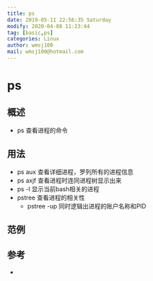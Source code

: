 ```yaml
---
title: ps
date: 2019-05-11 22:56:35 Saturday
modify: 2020-04-08 11:23:44 
tag: [basic,ps]
categories: Linux
author: wmsj100
mail: wmsj100@hotmail.com
---
```


# ps

## 概述

- ps 查看进程的命令

## 用法

- ps aux 查看详细进程，罗列所有的进程信息
- ps axjf 查看进程时连同进程树显示出来
- ps -l 显示当前bash相关的进程
- pstree 查看进程的相关性
	- pstree -up 同时逻辑出进程的账户名称和PID

## 范例

## 参考
- []()

